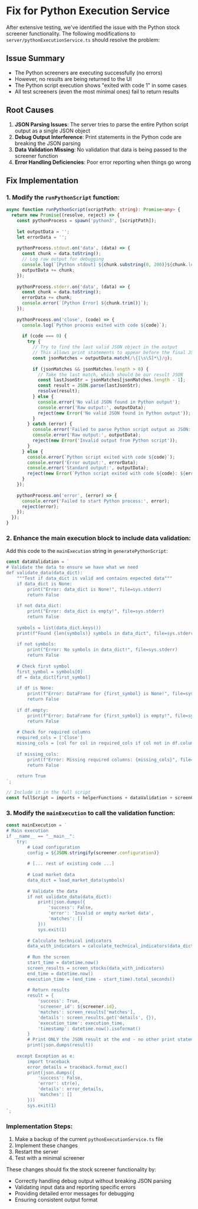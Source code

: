# Fix for Python Execution Service

After extensive testing, we've identified the issue with the Python stock screener functionality. The following modifications to `server/pythonExecutionService.ts` should resolve the problem:

## Issue Summary
- The Python screeners are executing successfully (no errors)
- However, no results are being returned to the UI
- The Python script execution shows "exited with code 1" in some cases
- All test screeners (even the most minimal ones) fail to return results

## Root Causes
1. **JSON Parsing Issues**: The server tries to parse the entire Python script output as a single JSON object
2. **Debug Output Interference**: Print statements in the Python code are breaking the JSON parsing
3. **Data Validation Missing**: No validation that data is being passed to the screener function
4. **Error Handling Deficiencies**: Poor error reporting when things go wrong

## Fix Implementation

### 1. Modify the `runPythonScript` function:

```typescript
async function runPythonScript(scriptPath: string): Promise<any> {
  return new Promise((resolve, reject) => {
    const pythonProcess = spawn('python3', [scriptPath]);
    
    let outputData = '';
    let errorData = '';
    
    pythonProcess.stdout.on('data', (data) => {
      const chunk = data.toString();
      // Log raw output for debugging
      console.log(`[Python stdout] ${chunk.substring(0, 200)}${chunk.length > 200 ? '...' : ''}`);
      outputData += chunk;
    });
    
    pythonProcess.stderr.on('data', (data) => {
      const chunk = data.toString();
      errorData += chunk;
      console.error(`[Python Error] ${chunk.trim()}`);
    });
    
    pythonProcess.on('close', (code) => {
      console.log(`Python process exited with code ${code}`);
      
      if (code === 0) {
        try {
          // Try to find the last valid JSON object in the output
          // This allows print statements to appear before the final JSON
          const jsonMatches = outputData.match(/\{[\s\S]*\}/g);
          
          if (jsonMatches && jsonMatches.length > 0) {
            // Take the last match, which should be our result JSON
            const lastJsonStr = jsonMatches[jsonMatches.length - 1];
            const result = JSON.parse(lastJsonStr);
            resolve(result);
          } else {
            console.error('No valid JSON found in Python output');
            console.error('Raw output:', outputData);
            reject(new Error('No valid JSON found in Python output'));
          }
        } catch (error) {
          console.error('Failed to parse Python script output as JSON:', error);
          console.error('Raw output:', outputData);
          reject(new Error('Invalid output from Python script'));
        }
      } else {
        console.error(`Python script exited with code ${code}`);
        console.error('Error output:', errorData);
        console.error('Standard output:', outputData);
        reject(new Error(`Python script exited with code ${code}: ${errorData}`));
      }
    });
    
    pythonProcess.on('error', (error) => {
      console.error('Failed to start Python process:', error);
      reject(error);
    });
  });
}
```

### 2. Enhance the main execution block to include data validation:

Add this code to the `mainExecution` string in `generatePythonScript`:

```typescript
const dataValidation = `
# Validate the data to ensure we have what we need
def validate_data(data_dict):
    """Test if data_dict is valid and contains expected data"""
    if data_dict is None:
        print("Error: data_dict is None!", file=sys.stderr)
        return False
        
    if not data_dict:
        print("Error: data_dict is empty!", file=sys.stderr)
        return False
    
    symbols = list(data_dict.keys())
    print(f"Found {len(symbols)} symbols in data_dict", file=sys.stderr)
    
    if not symbols:
        print("Error: No symbols in data_dict!", file=sys.stderr)
        return False
        
    # Check first symbol
    first_symbol = symbols[0]
    df = data_dict[first_symbol]
    
    if df is None:
        print(f"Error: DataFrame for {first_symbol} is None!", file=sys.stderr)
        return False
        
    if df.empty:
        print(f"Error: DataFrame for {first_symbol} is empty!", file=sys.stderr)
        return False
        
    # Check for required columns
    required_cols = ['Close']
    missing_cols = [col for col in required_cols if col not in df.columns]
    
    if missing_cols:
        print(f"Error: Missing required columns: {missing_cols}", file=sys.stderr)
        return False
        
    return True
`;

// Include it in the full script
const fullScript = imports + helperFunctions + dataValidation + screenCode + mainExecution;
```

### 3. Modify the `mainExecution` to call the validation function:

```typescript
const mainExecution = `
# Main execution
if __name__ == "__main__":
    try:
        # Load configuration
        config = ${JSON.stringify(screener.configuration)}
        
        # [... rest of existing code ...]
        
        # Load market data
        data_dict = load_market_data(symbols)
        
        # Validate the data
        if not validate_data(data_dict):
            print(json.dumps({
                'success': False,
                'error': 'Invalid or empty market data',
                'matches': []
            }))
            sys.exit(1)
        
        # Calculate technical indicators
        data_with_indicators = calculate_technical_indicators(data_dict)
        
        # Run the screen
        start_time = datetime.now()
        screen_results = screen_stocks(data_with_indicators)
        end_time = datetime.now()
        execution_time = (end_time - start_time).total_seconds()
        
        # Return results
        result = {
            'success': True,
            'screener_id': ${screener.id},
            'matches': screen_results['matches'],
            'details': screen_results.get('details', {}),
            'execution_time': execution_time,
            'timestamp': datetime.now().isoformat()
        }
        # Print ONLY the JSON result at the end - no other print statements
        print(json.dumps(result))
        
    except Exception as e:
        import traceback
        error_details = traceback.format_exc()
        print(json.dumps({
            'success': False,
            'error': str(e),
            'details': error_details,
            'matches': []
        }))
        sys.exit(1)
`;
```

### Implementation Steps:

1. Make a backup of the current `pythonExecutionService.ts` file
2. Implement these changes
3. Restart the server
4. Test with a minimal screener

These changes should fix the stock screener functionality by:
- Correctly handling debug output without breaking JSON parsing
- Validating input data and reporting specific errors
- Providing detailed error messages for debugging
- Ensuring consistent output format